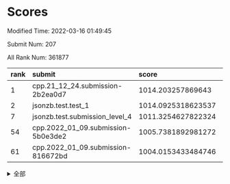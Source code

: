 # Scores

Modified Time: 2022-03-16 01:49:45

Submit Num: 207

All Rank Num: 361877

| rank |               submit               |       score        |       sigma        | pk_num |
| :--- | :--------------------------------- | :----------------- | :----------------- | :----- |
| 1    | cpp.21_12_24.submission-2b2ea0d7   | 1014.203257869643  | 0.8365570827058921 | 6996   |
| 2    | jsonzb.test.test_1                 | 1014.0925318623537 | 0.8144600132659363 | 6991   |
| 7    | jsonzb.test.submission_level_4     | 1011.3254627822324 | 0.7850184233108665 | 6996   |
| 54   | cpp.2022_01_09.submission-5b0e3de2 | 1005.7381892981272 | 0.7087901238420503 | 6998   |
| 61   | cpp.2022_01_09.submission-816672bd | 1004.0153433484746 | 0.7304229216201038 | 6994   |


<details>
<summary>全部</summary>

| rank |                 submit                 |       score        |       sigma        | pk_num |
| :--- | :------------------------------------- | :----------------- | :----------------- | :----- |
| 1    | cpp.21_12_24.submission-2b2ea0d7       | 1014.203257869643  | 0.8365570827058921 | 6996   |
| 2    | jsonzb.test.test_1                     | 1014.0925318623537 | 0.8144600132659363 | 6991   |
| 3    | gobigger.level_3.submission_level_3_42 | 1012.0814219391917 | 0.786261313696087  | 6993   |
| 4    | gobigger.level_3.submission_level_3_19 | 1011.4443208531701 | 0.7748217695723927 | 6992   |
| 5    | gobigger.level_3.submission_level_3_18 | 1011.3984578549882 | 0.7657478772576568 | 6993   |
| 6    | gobigger.level_3.submission_level_3_5  | 1011.3522263076615 | 0.7871793991199074 | 6991   |
| 7    | jsonzb.test.submission_level_4         | 1011.3254627822324 | 0.7850184233108665 | 6996   |
| 8    | gobigger.level_3.submission_level_3_31 | 1011.2875764304852 | 0.7727122043497263 | 6991   |
| 9    | gobigger.level_3.submission_level_3_36 | 1011.1956093877432 | 0.7826669818181439 | 6994   |
| 10   | gobigger.level_3.submission_level_3_13 | 1010.9775209329416 | 0.7656614683588978 | 6998   |
| 11   | gobigger.level_3.submission_level_3_48 | 1010.9661429329883 | 0.7627763093346415 | 6988   |
| 12   | gobigger.level_3.submission_level_3_38 | 1010.9623956005488 | 0.7632405790076522 | 6991   |
| 13   | gobigger.level_3.submission_level_3_33 | 1010.950184419395  | 0.7613583727373184 | 6994   |
| 14   | gobigger.level_3.submission_level_3_16 | 1010.9213078482117 | 0.760029253859612  | 6990   |
| 15   | gobigger.level_3.submission_level_3_22 | 1010.7914882434125 | 0.7614582519444799 | 6991   |
| 16   | gobigger.level_3.submission_level_3_7  | 1010.733585874476  | 0.7722882661284265 | 6992   |
| 17   | gobigger.level_3.submission_level_3_40 | 1010.6528675663822 | 0.7522559140545618 | 6996   |
| 18   | gobigger.level_3.submission_level_3_6  | 1010.4929377095222 | 0.7725850564427496 | 6994   |
| 19   | gobigger.level_3.submission_level_3_15 | 1010.4296964269838 | 0.756477431958143  | 6993   |
| 20   | gobigger.level_3.submission_level_3_44 | 1010.3711258854362 | 0.7524087739753876 | 6996   |
| 21   | gobigger.level_3.submission_level_3_12 | 1010.3677553644616 | 0.7694048937334589 | 6995   |
| 22   | gobigger.level_3.submission_level_3_25 | 1010.3552926337672 | 0.7564900835201908 | 6995   |
| 23   | gobigger.level_3.submission_level_3_34 | 1010.2647360434119 | 0.7467286278152152 | 6992   |
| 24   | gobigger.level_3.submission_level_3_17 | 1010.2622710945749 | 0.7783222519174003 | 6990   |
| 25   | gobigger.level_3.submission_level_3_37 | 1010.2004513435799 | 0.7526438862794174 | 6997   |
| 26   | gobigger.level_3.submission_level_3_8  | 1010.0839489230073 | 0.7900041460083785 | 6993   |
| 27   | gobigger.level_3.submission_level_3_1  | 1010.0596000375904 | 0.768438587244994  | 6995   |
| 28   | gobigger.level_3.submission_level_3_3  | 1010.0507520544538 | 0.7574851834091619 | 6995   |
| 29   | gobigger.level_3.submission_level_3_4  | 1010.025102328598  | 0.7585266457454857 | 6996   |
| 30   | gobigger.level_3.submission_level_3_46 | 1009.9901376940454 | 0.7715604665062645 | 6991   |
| 31   | gobigger.level_3.submission_level_3_30 | 1009.9808519239461 | 0.7560297725082015 | 6990   |
| 32   | gobigger.level_3.submission_level_3_10 | 1009.9712285395665 | 0.7468541314613409 | 6995   |
| 33   | gobigger.level_3.submission_level_3_23 | 1009.9541132188359 | 0.7645505685677679 | 6995   |
| 34   | gobigger.level_3.submission_level_3_43 | 1009.919991879245  | 0.7496248733310813 | 6991   |
| 35   | gobigger.level_3.submission_level_3_20 | 1009.9191378258166 | 0.7498491383671869 | 6991   |
| 36   | gobigger.level_3.submission_level_3_24 | 1009.8499113194084 | 0.7470563286164776 | 6987   |
| 37   | gobigger.level_3.submission_level_3_45 | 1009.837178989806  | 0.758655631899685  | 6993   |
| 38   | gobigger.level_3.submission_level_3_27 | 1009.8328441307744 | 0.7482741256969212 | 6994   |
| 39   | gobigger.level_3.submission_level_3_9  | 1009.7977294493542 | 0.7608093924509954 | 6993   |
| 40   | gobigger.level_3.submission_level_3_28 | 1009.7217532038794 | 0.7443483913197131 | 6992   |
| 41   | gobigger.level_3.submission_level_3_26 | 1009.5594512099351 | 0.7720730175978424 | 6996   |
| 42   | gobigger.level_3.submission_level_3_39 | 1009.5462192858539 | 0.7524555445086116 | 6995   |
| 43   | gobigger.level_3.submission_level_3_14 | 1009.3483222206963 | 0.755462676194031  | 6994   |
| 44   | gobigger.level_3.submission_level_3_47 | 1009.3229076532072 | 0.7590228407669062 | 6990   |
| 45   | gobigger.level_3.submission_level_3_0  | 1009.1868278273895 | 0.7425864746450362 | 6995   |
| 46   | gobigger.level_3.submission_level_3_11 | 1009.14290231879   | 0.7343279300602276 | 6994   |
| 47   | gobigger.level_3.submission_level_3_35 | 1009.1354521769625 | 0.775426709455181  | 6989   |
| 48   | gobigger.level_3.submission_level_3_41 | 1009.1024065446924 | 0.769734510717617  | 6992   |
| 49   | gobigger.level_3.submission_level_3_32 | 1009.081685823931  | 0.738501542241447  | 6995   |
| 50   | gobigger.level_3.submission_level_3_2  | 1008.9811211192939 | 0.7492126322479871 | 6991   |
| 51   | gobigger.level_3.submission_level_3_49 | 1008.9368230774633 | 0.7508253606940708 | 6988   |
| 52   | gobigger.level_3.submission_level_3_21 | 1008.9005819227792 | 0.7279239591039466 | 6990   |
| 53   | gobigger.level_3.submission_level_3_29 | 1008.8874296602601 | 0.7647209516030403 | 6994   |
| 54   | cpp.2022_01_09.submission-5b0e3de2     | 1005.7381892981272 | 0.7087901238420503 | 6998   |
| 55   | gobigger.level_1.submission_level_1_38 | 1004.8251580150854 | 0.7286457441968603 | 6990   |
| 56   | gobigger.level_1.submission_level_1_23 | 1004.7023723690679 | 0.7192625606921751 | 6996   |
| 57   | gobigger.level_1.submission_level_1_43 | 1004.6536007903383 | 0.7249658128470631 | 6993   |
| 58   | gobigger.level_1.submission_level_1_26 | 1004.494650535624  | 0.7261405270997626 | 6993   |
| 59   | gobigger.level_1.submission_level_1_16 | 1004.4576650185917 | 0.7151967427587225 | 6996   |
| 60   | gobigger.level_1.submission_level_1_14 | 1004.2508939104706 | 0.728642244590731  | 6994   |
| 61   | cpp.2022_01_09.submission-816672bd     | 1004.0153433484746 | 0.7304229216201038 | 6994   |
| 62   | gobigger.level_1.submission_level_1_13 | 1003.9975019523446 | 0.7190200150769481 | 6995   |
| 63   | gobigger.level_1.submission_level_1_12 | 1003.9584908475546 | 0.7093065935343424 | 6996   |
| 64   | gobigger.level_1.submission_level_1_32 | 1003.90032495592   | 0.724779631714399  | 6995   |
| 65   | gobigger.level_1.submission_level_1_39 | 1003.850789949348  | 0.7403672201555973 | 6993   |
| 66   | gobigger.level_1.submission_level_1_42 | 1003.7321700491592 | 0.7211953446837145 | 6987   |
| 67   | gobigger.level_1.submission_level_1_40 | 1003.6337618129841 | 0.7208543398852802 | 6995   |
| 68   | gobigger.level_1.submission_level_1_22 | 1003.617906189143  | 0.7138840558346573 | 6998   |
| 69   | gobigger.level_1.submission_level_1_46 | 1003.580192018507  | 0.7132686595018841 | 6992   |
| 70   | gobigger.level_1.submission_level_1_34 | 1003.5610008824408 | 0.7124969369852864 | 6989   |
| 71   | gobigger.level_1.submission_level_1_44 | 1003.5552927893577 | 0.7205081742457412 | 6990   |
| 72   | gobigger.level_1.submission_level_1_4  | 1003.5444118904275 | 0.714638046654473  | 6990   |
| 73   | gobigger.level_1.submission_level_1_2  | 1003.5168978394983 | 0.714443724361924  | 6996   |
| 74   | gobigger.level_1.submission_level_1_11 | 1003.512556474817  | 0.7217704273704253 | 6994   |
| 75   | gobigger.level_1.submission_level_1_41 | 1003.4932966968966 | 0.717324984358763  | 6994   |
| 76   | gobigger.level_1.submission_level_1_29 | 1003.4552923960205 | 0.710264631303632  | 6992   |
| 77   | gobigger.level_1.submission_level_1_48 | 1003.3934254694824 | 0.6952774836490632 | 6997   |
| 78   | gobigger.level_1.submission_level_1_17 | 1003.3561867410095 | 0.7200037696824262 | 6994   |
| 79   | gobigger.level_1.submission_level_1_25 | 1003.30995265448   | 0.7193968411678275 | 6999   |
| 80   | gobigger.level_1.submission_level_1_9  | 1003.2233332444191 | 0.7076447138707683 | 6998   |
| 81   | gobigger.level_1.submission_level_1_18 | 1003.2200942787281 | 0.7169037711594809 | 6990   |
| 82   | gobigger.level_1.submission_level_1_6  | 1003.1751634376133 | 0.715308480426677  | 6999   |
| 83   | gobigger.level_1.submission_level_1_19 | 1003.1714973460009 | 0.7286736242848939 | 6993   |
| 84   | gobigger.level_1.submission_level_1_20 | 1003.1658901457475 | 0.7129314391848497 | 6993   |
| 85   | gobigger.level_1.submission_level_1_1  | 1003.1023029541294 | 0.727239447038678  | 6995   |
| 86   | gobigger.level_1.submission_level_1_15 | 1003.0883331858731 | 0.711526732576505  | 6991   |
| 87   | gobigger.level_1.submission_level_1_30 | 1003.0779884640579 | 0.7085468687611803 | 6988   |
| 88   | gobigger.level_1.submission_level_1_37 | 1002.9482586540437 | 0.7203585073223203 | 6995   |
| 89   | gobigger.level_1.submission_level_1_31 | 1002.9455220636188 | 0.7299536192287932 | 6987   |
| 90   | gobigger.level_1.submission_level_1_33 | 1002.9315038912638 | 0.7106608067561604 | 6996   |
| 91   | gobigger.level_1.submission_level_1_3  | 1002.8340844581573 | 0.7249644624230899 | 6993   |
| 92   | gobigger.level_1.submission_level_1_8  | 1002.8303641829383 | 0.7094844863403191 | 6995   |
| 93   | gobigger.level_1.submission_level_1_28 | 1002.8167910058744 | 0.7211155430126895 | 6992   |
| 94   | gobigger.level_1.submission_level_1_45 | 1002.7899252030941 | 0.7081388677842306 | 6994   |
| 95   | gobigger.level_1.submission_level_1_7  | 1002.7757612476015 | 0.7247036329043025 | 6989   |
| 96   | gobigger.level_1.submission_level_1_5  | 1002.6605442775034 | 0.7105401572453458 | 6993   |
| 97   | gobigger.level_1.submission_level_1_10 | 1002.5539976271886 | 0.7130511531028766 | 6994   |
| 98   | gobigger.level_1.submission_level_1_27 | 1002.4469367932571 | 0.7206045632381567 | 6996   |
| 99   | gobigger.level_1.submission_level_1_47 | 1002.4029191981679 | 0.704149991561557  | 6989   |
| 100  | gobigger.level_1.submission_level_1_24 | 1002.3637615459495 | 0.721134241916873  | 6994   |
| 101  | gobigger.level_1.submission_level_1_49 | 1002.2238538158381 | 0.7117666677068782 | 6994   |
| 102  | gobigger.level_1.submission_level_1_35 | 1002.0492499037084 | 0.7065062673251237 | 6990   |
| 103  | gobigger.level_1.submission_level_1_0  | 1001.9792953689072 | 0.7148393461767757 | 6994   |
| 104  | gobigger.level_1.submission_level_1_21 | 1001.9756621934965 | 0.711133504367044  | 6993   |
| 105  | gobigger.level_1.submission_level_1_36 | 1001.3719830155278 | 0.7195684259767895 | 6993   |
| 106  | gobigger.random.submission_random_27   | 997.8602931689336  | 0.6968530498152847 | 6988   |
| 107  | gobigger.random.submission_random_23   | 997.4654378848993  | 0.695384090345752  | 6990   |
| 108  | gobigger.random.submission_random_31   | 997.0624247963242  | 0.7045076902461463 | 6990   |
| 109  | gobigger.random.submission_random_4    | 996.9255212541597  | 0.7203482564715734 | 6988   |
| 110  | gobigger.random.submission_random_36   | 996.7808654744931  | 0.6996100542989155 | 6994   |
| 111  | gobigger.random.submission_random_16   | 996.6422534992834  | 0.7014021684906699 | 6995   |
| 112  | gobigger.random.submission_random_49   | 996.5714221049385  | 0.7140884870343089 | 6992   |
| 113  | gobigger.random.submission_random_48   | 996.4155597631213  | 0.7128907168087323 | 6994   |
| 114  | gobigger.random.submission_random_2    | 996.3921240831054  | 0.712461496194821  | 6994   |
| 115  | gobigger.random.submission_random_33   | 996.3671968740742  | 0.7088479214283783 | 6995   |
| 116  | gobigger.random.submission_random_25   | 996.280854372072   | 0.7129827822383293 | 6993   |
| 117  | gobigger.random.submission_random_43   | 996.2697867321981  | 0.710721744926691  | 6993   |
| 118  | gobigger.random.submission_random_14   | 996.2235490629485  | 0.6999962266303903 | 6999   |
| 119  | gobigger.random.submission_random_6    | 996.1958771962068  | 0.7108763198785821 | 6995   |
| 120  | gobigger.random.submission_random_37   | 996.1799490359649  | 0.7071470335612127 | 6997   |
| 121  | gobigger.random.submission_random_29   | 996.164821794977   | 0.725992381361906  | 6992   |
| 122  | gobigger.random.submission_random_47   | 996.1592033010393  | 0.7159449682022009 | 6993   |
| 123  | gobigger.random.submission_random_39   | 996.1535429107743  | 0.7079991949709048 | 6995   |
| 124  | gobigger.random.submission_random_41   | 996.0587577610485  | 0.7086151305806541 | 6994   |
| 125  | gobigger.random.submission_random_8    | 996.0481649721825  | 0.7143759283042634 | 6991   |
| 126  | gobigger.random.submission_random_1    | 996.0418188968165  | 0.6939906035761813 | 6990   |
| 127  | gobigger.random.submission_random_30   | 996.0205625282275  | 0.7141007470167043 | 6996   |
| 128  | gobigger.random.submission_random_32   | 996.0128496342767  | 0.7142717924802359 | 6993   |
| 129  | gobigger.random.submission_random_17   | 995.9869292170996  | 0.7191888365776475 | 6989   |
| 130  | gobigger.random.submission_random_21   | 995.9424555757099  | 0.7221821205375722 | 6994   |
| 131  | gobigger.random.submission_random_20   | 995.8985358722931  | 0.7121132860697275 | 6994   |
| 132  | gobigger.random.submission_random_10   | 995.8704591011825  | 0.7064959312743225 | 6987   |
| 133  | gobigger.random.submission_random_44   | 995.856064418446   | 0.717034319813116  | 6991   |
| 134  | gobigger.random.submission_random_9    | 995.8414234062822  | 0.7169566053922278 | 6989   |
| 135  | gobigger.random.submission_random_11   | 995.8229299579087  | 0.7174487299001708 | 6995   |
| 136  | gobigger.random.submission_random_3    | 995.8227122536786  | 0.717077433701864  | 6992   |
| 137  | gobigger.random.submission_random_45   | 995.7966940783145  | 0.714364859601195  | 6996   |
| 138  | gobigger.random.submission_random_38   | 995.7728777539481  | 0.7120287046562943 | 6989   |
| 139  | gobigger.random.submission_random_34   | 995.7671815134871  | 0.6974874661184821 | 6993   |
| 140  | gobigger.random.submission_random_22   | 995.7644667427797  | 0.7008028180087035 | 6988   |
| 141  | gobigger.random.submission_random_26   | 995.7632752385457  | 0.7100130319316649 | 6991   |
| 142  | gobigger.random.submission_random_0    | 995.6812253333469  | 0.7125744763794853 | 6995   |
| 143  | gobigger.random.submission_random_46   | 995.6497546447821  | 0.7170546196049605 | 6992   |
| 144  | gobigger.random.submission_random_13   | 995.6104065052612  | 0.7131532055828897 | 6995   |
| 145  | gobigger.random.submission_random_35   | 995.5194396763288  | 0.7017839656254183 | 6995   |
| 146  | gobigger.random.submission_random_15   | 995.5041557183671  | 0.7246716178873671 | 6995   |
| 147  | gobigger.random.submission_random_24   | 995.3980534940523  | 0.7054600552231296 | 6992   |
| 148  | gobigger.random.submission_random_12   | 995.3566071776221  | 0.7188091482390275 | 6994   |
| 149  | gobigger.random.submission_random_19   | 995.3052421285041  | 0.712352484099607  | 6993   |
| 150  | gobigger.random.submission_random_18   | 995.2683423067467  | 0.7122371091873125 | 6992   |
| 151  | gobigger.random.submission_random_5    | 995.261967885737   | 0.7120383953475211 | 6990   |
| 152  | gobigger.random.submission_random_40   | 995.2519236854141  | 0.6991274824003135 | 6993   |
| 153  | gobigger.random.submission_random_28   | 995.1680122949167  | 0.7078724126545803 | 6994   |
| 154  | gobigger.random.submission_random_7    | 994.9253150025492  | 0.7247680361233229 | 6997   |
| 155  | gobigger.random.submission_random_42   | 994.8863906577503  | 0.7165278914601791 | 6996   |
| 156  | gobigger.level_2.submission_level_2_8  | 993.8146767451462  | 0.7188029775331127 | 6986   |
| 157  | gobigger.level_2.submission_level_2_29 | 993.3020535134958  | 0.7502338249679833 | 6992   |
| 158  | gobigger.level_2.submission_level_2_11 | 993.2865595110043  | 0.7486505363134098 | 6991   |
| 159  | gobigger.level_2.submission_level_2_14 | 993.2856674222794  | 0.7481449619510677 | 6993   |
| 160  | gobigger.level_2.submission_level_2_46 | 993.1456609970409  | 0.7239220121420054 | 6996   |
| 161  | gobigger.level_2.submission_level_2_6  | 992.9225060044964  | 0.7254066029136971 | 6992   |
| 162  | gobigger.level_2.submission_level_2_41 | 992.8742478421041  | 0.7298193142141111 | 6991   |
| 163  | gobigger.level_2.submission_level_2_20 | 992.7928522809378  | 0.7339930506676585 | 6991   |
| 164  | gobigger.level_2.submission_level_2_45 | 992.764863514229   | 0.7825544357820866 | 6995   |
| 165  | gobigger.level_2.submission_level_2_49 | 992.7419858113957  | 0.7426516499913736 | 6996   |
| 166  | gobigger.level_2.submission_level_2_25 | 992.7125699411617  | 0.7302865534972419 | 6991   |
| 167  | gobigger.level_2.submission_level_2_3  | 992.6919122028411  | 0.7439024931218186 | 6996   |
| 168  | gobigger.level_2.submission_level_2_27 | 992.6357307050961  | 0.7576878807962473 | 6995   |
| 169  | gobigger.level_2.submission_level_2_4  | 992.5940535510265  | 0.7468883746532265 | 6990   |
| 170  | gobigger.level_2.submission_level_2_24 | 992.5095152040911  | 0.7481800077664279 | 6986   |
| 171  | gobigger.level_2.submission_level_2_33 | 992.4944601693678  | 0.7337839866948729 | 6988   |
| 172  | gobigger.level_2.submission_level_2_35 | 992.4409920369526  | 0.7390593435949862 | 6992   |
| 173  | gobigger.level_2.submission_level_2_18 | 992.4162588707804  | 0.7338520262183307 | 6988   |
| 174  | gobigger.level_2.submission_level_2_9  | 992.2586317324464  | 0.7424212773247253 | 6993   |
| 175  | gobigger.level_2.submission_level_2_5  | 992.2330385320216  | 0.7486777298860734 | 6992   |
| 176  | gobigger.level_2.submission_level_2_15 | 992.1737806301788  | 0.7311664322855721 | 6990   |
| 177  | gobigger.level_2.submission_level_2_28 | 992.1177170224723  | 0.74900296241617   | 6988   |
| 178  | gobigger.level_2.submission_level_2_2  | 991.9561437834132  | 0.7530369575379445 | 6994   |
| 179  | gobigger.level_2.submission_level_2_16 | 991.9428934725921  | 0.7513274682066929 | 6993   |
| 180  | gobigger.level_2.submission_level_2_17 | 991.9160424085504  | 0.746431111359431  | 6994   |
| 181  | gobigger.level_2.submission_level_2_13 | 991.9000409126417  | 0.7410316634321525 | 6991   |
| 182  | gobigger.level_2.submission_level_2_7  | 991.8791229404372  | 0.7479608612031524 | 6994   |
| 183  | gobigger.level_2.submission_level_2_47 | 991.8333518673389  | 0.7602910466618409 | 6997   |
| 184  | gobigger.level_2.submission_level_2_10 | 991.8123301260424  | 0.7615931094313806 | 6988   |
| 185  | gobigger.level_2.submission_level_2_42 | 991.7551092913758  | 0.7441649494193396 | 6989   |
| 186  | gobigger.level_2.submission_level_2_44 | 991.7383615791401  | 0.7485285709161179 | 6994   |
| 187  | gobigger.level_2.submission_level_2_48 | 991.726883457659   | 0.7692699507603368 | 6992   |
| 188  | gobigger.level_2.submission_level_2_23 | 991.714383766542   | 0.7285181241346297 | 6995   |
| 189  | gobigger.level_2.submission_level_2_43 | 991.6882987541355  | 0.7379014840236938 | 6993   |
| 190  | gobigger.level_2.submission_level_2_0  | 991.5795579760577  | 0.7434897476049988 | 6986   |
| 191  | gobigger.level_2.submission_level_2_36 | 991.5606227890694  | 0.7434506855461416 | 6989   |
| 192  | gobigger.level_2.submission_level_2_26 | 991.5385111381014  | 0.7358928726967918 | 6991   |
| 193  | gobigger.level_2.submission_level_2_21 | 991.5085101416205  | 0.7441366266311459 | 6990   |
| 194  | gobigger.level_2.submission_level_2_30 | 991.4554041662121  | 0.7639414684734644 | 6990   |
| 195  | gobigger.level_2.submission_level_2_39 | 991.4237976405033  | 0.7644939815471619 | 6998   |
| 196  | gobigger.level_2.submission_level_2_40 | 991.1924038260005  | 0.7345974856840386 | 6995   |
| 197  | gobigger.level_2.submission_level_2_19 | 991.117995669423   | 0.7648785306638677 | 6996   |
| 198  | gobigger.level_2.submission_level_2_31 | 991.0884880622451  | 0.7572825920900698 | 6995   |
| 199  | gobigger.level_2.submission_level_2_1  | 991.0410419593076  | 0.7773984341979947 | 6991   |
| 200  | gobigger.level_2.submission_level_2_34 | 991.0359420715769  | 0.7557229019367316 | 6990   |
| 201  | gobigger.level_2.submission_level_2_22 | 990.8076695410946  | 0.7605119613588647 | 6995   |
| 202  | gobigger.level_2.submission_level_2_12 | 990.7426406763517  | 0.771453972618193  | 6991   |
| 203  | gobigger.level_2.submission_level_2_32 | 990.6406353404109  | 0.7518962122331825 | 6992   |
| 204  | gobigger.level_2.submission_level_2_37 | 990.5343267302521  | 0.7751716975313437 | 6996   |
| 205  | gobigger.level_2.submission_level_2_38 | 990.4867434951143  | 0.7720863455814267 | 6997   |
| 206  | gobigger.none.submission_none_0        | 980.5626737671048  | 1.1651992496997903 | 6986   |
| 207  | gobigger.none.submission_none_1        | 974.2876690932745  | 1.6443400069117822 | 6994   |

</details>